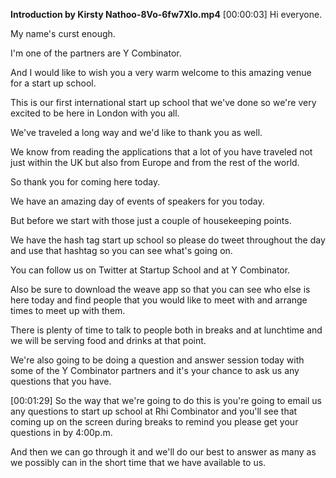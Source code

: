 **Introduction by Kirsty Nathoo-8Vo-6fw7XIo.mp4**  \[00:00:03\] Hi everyone.

My name\'s curst enough.

I\'m one of the partners are Y Combinator.

And I would like to wish you a very warm welcome to this amazing venue for a start up school.

This is our first international start up school that we\'ve done so we\'re very excited to be here in London with you all.

We\'ve traveled a long way and we\'d like to thank you as well.

We know from reading the applications that a lot of you have traveled not just within the UK but also from Europe and from the rest of the world.

So thank you for coming here today.

We have an amazing day of events of speakers for you today.

But before we start with those just a couple of housekeeping points.

We have the hash tag start up school so please do tweet throughout the day and use that hashtag so you can see what\'s going on.

You can follow us on Twitter at Startup School and at Y Combinator.

Also be sure to download the weave app so that you can see who else is here today and find people that you would like to meet with and arrange times to meet up with them.

There is plenty of time to talk to people both in breaks and at lunchtime and we will be serving food and drinks at that point.

We\'re also going to be doing a question and answer session today with some of the Y Combinator partners and it\'s your chance to ask us any questions that you have.

 \[00:01:29\] So the way that we\'re going to do this is you\'re going to email us any questions to start up school at Rhi Combinator and you\'ll see that coming up on the screen during breaks to remind you please get your questions in by 4:00p.m.

And then we can go through it and we\'ll do our best to answer as many as we possibly can in the short time that we have available to us.
